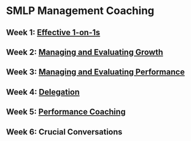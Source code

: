 # SMLP Management Coaching

## Week 1: [Effective 1-on-1s](/tech_sessions/cohorts/topics/effective-1-on-1s.md)
## Week 2: [Managing and Evaluating Growth](/tech_sessions/cohorts/topics/managing_growth.md)
## Week 3: [Managing and Evaluating Performance](/tech_sessions/cohorts/topics/managing_performance.md)
## Week 4: [Delegation](/tech_sessions/cohorts/topics/delegation.md)
## Week 5: [Performance Coaching](/tech_sessions/cohorts/topics/performance_coaching.md)
## Week 6: Crucial Conversations
